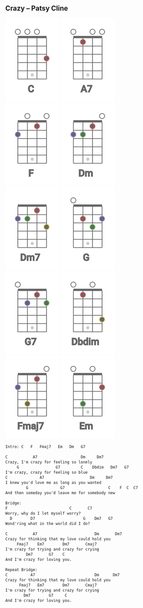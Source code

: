 ## Crazy – Patsy Cline

![C](https://raw.githubusercontent.com/Capevace/ukulele-chords/main/svgs/C.svg) ![A7](https://raw.githubusercontent.com/Capevace/ukulele-chords/main/svgs/A7.svg)![F](https://raw.githubusercontent.com/Capevace/ukulele-chords/main/svgs/F.svg)  ![Dm](https://raw.githubusercontent.com/Capevace/ukulele-chords/main/svgs/Dm.svg) ![Dm7](https://raw.githubusercontent.com/Capevace/ukulele-chords/main/svgs/Dm7.svg) ![G](https://raw.githubusercontent.com/Capevace/ukulele-chords/main/svgs/G.svg)![G7](https://raw.githubusercontent.com/Capevace/ukulele-chords/main/svgs/G7.svg) ![Dbdim](https://raw.githubusercontent.com/Capevace/ukulele-chords/main/svgs/Dbdim.svg)![Fmaj7](https://raw.githubusercontent.com/Capevace/ukulele-chords/main/svgs/Fmaj7.svg) ![Em](https://raw.githubusercontent.com/Capevace/ukulele-chords/main/svgs/Em.svg)

````
Intro: C   F   Fmaj7   Em   Dm   G7

C           A7                   Dm     Dm7 
Crazy, I'm crazy for feeling so lonely
     G                G7         C    Dbdim   Dm7   G7
I'm crazy, crazy for feeling so blue
C              A7                    Dm     Dm7
I knew you'd love me as long as you wanted
         G              G7                   C    F  C  C7
And then someday you'd leave me for somebody new

Bridge:
F                           C       C7
Worry, why do I let myself worry?
  D        D7                     G    Dm7   G7
Wond'ring what in the world did I do?

C           A7                         Dm       Dm7
Crazy for thinking that my love could hold you
     Fmaj7    Em7        Dm7       Cmaj7
I'm crazy for trying and crazy for crying
         Dm7       G7    C
And I'm crazy for loving you.

Repeat Bridge:
C          A7                          Dm      Dm7
Crazy for thinking that my love could hold you
      Fmaj7   Em7        Dm7       Cmaj7
I'm crazy for trying and crazy for crying
        Dm7        G7     C
And I'm crazy for loving you.
````
